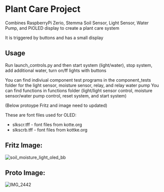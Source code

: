 # Plant Care Project

Combines RaspberryPi Zerio, Stemma Soil Sensor, Light Sensor, Water Pump, and PiOLED display
to create a plant care system

It is triggered by buttons and has a small display

## Usage
Run launch_controls.py and then start system (light/water), stop system, add additional water, turn on/ff lights with buttons
 
You can find indiviual component test programs in the component_tests folder for the light sensor, moisture sensor, relay, and relay water pump
You can find functions in functions folder (light/light sensor control, moisture sensor/water pump control, reset system, and  start system)

(Below protoype Fritz and image need to updated)

These are font files used for OLED:
- slkscr.tff - font files from kotte.org
- slkscrb.tff - font files from kottke.org


## Fritz Image:

![soil_moisture_light_oled_bb](https://user-images.githubusercontent.com/30374932/59544894-4bf7ef80-8edc-11e9-9910-c1339fdc2949.jpg)


## Proto Image:
    
![IMG_2442](https://user-images.githubusercontent.com/30374932/59478458-eeea3400-8e1e-11e9-97fc-02d85fd160f4.jpg)